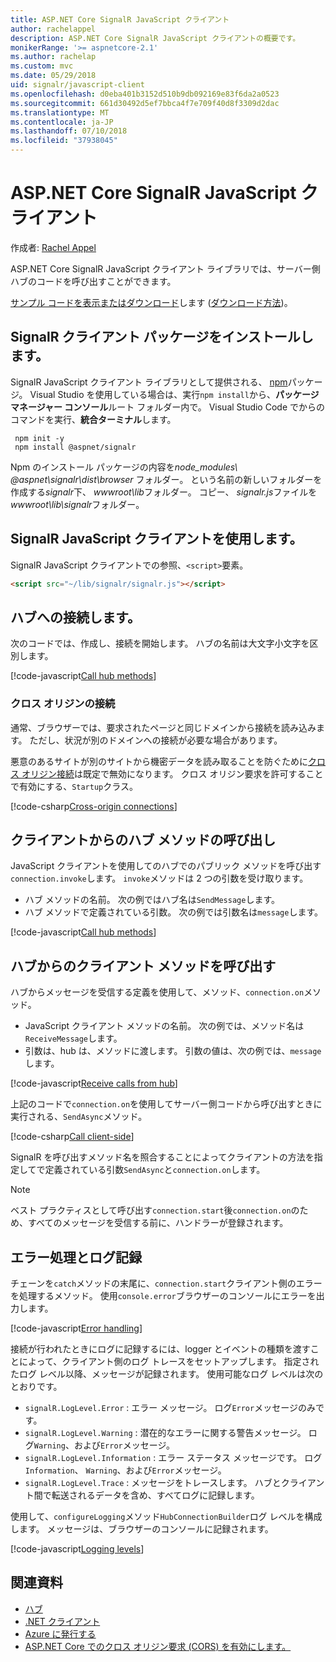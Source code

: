 ```yaml
---
title: ASP.NET Core SignalR JavaScript クライアント
author: rachelappel
description: ASP.NET Core SignalR JavaScript クライアントの概要です。
monikerRange: '>= aspnetcore-2.1'
ms.author: rachelap
ms.custom: mvc
ms.date: 05/29/2018
uid: signalr/javascript-client
ms.openlocfilehash: d0eba401b3152d510b9db092169e83f6da2a0523
ms.sourcegitcommit: 661d30492d5ef7bbca4f7e709f40d8f3309d2dac
ms.translationtype: MT
ms.contentlocale: ja-JP
ms.lasthandoff: 07/10/2018
ms.locfileid: "37938045"
---
```

# <a name="aspnet-core-signalr-javascript-client"></a>ASP.NET Core SignalR JavaScript クライアント

作成者: [Rachel Appel](http://twitter.com/rachelappel)

ASP.NET Core SignalR JavaScript クライアント ライブラリでは、サーバー側ハブのコードを呼び出すことができます。

[サンプル コードを表示またはダウンロード](https://github.com/aspnet/Docs/tree/live/aspnetcore/signalr/javascript-client/sample)します ([ダウンロード方法](xref:tutorials/index#how-to-download-a-sample))。

## <a name="install-the-signalr-client-package"></a>SignalR クライアント パッケージをインストールします。

SignalR JavaScript クライアント ライブラリとして提供される、 [npm](https://www.npmjs.com/)パッケージ。 Visual Studio を使用している場合は、実行`npm install`から、**パッケージ マネージャー コンソール**ルート フォルダー内で。 Visual Studio Code でからのコマンドを実行、**統合ターミナル**します。

  ```console
   npm init -y
   npm install @aspnet/signalr
  ```

Npm のインストール パッケージの内容を*node_modules\\ @aspnet\signalr\dist\browser* フォルダー。 という名前の新しいフォルダーを作成する*signalr*下、 *wwwroot\\lib*フォルダー。 コピー、 *signalr.js*ファイルを*wwwroot\lib\signalr*フォルダー。

## <a name="use-the-signalr-javascript-client"></a>SignalR JavaScript クライアントを使用します。

SignalR JavaScript クライアントでの参照、`<script>`要素。

```html
<script src="~/lib/signalr/signalr.js"></script>
```

## <a name="connect-to-a-hub"></a>ハブへの接続します。

次のコードでは、作成し、接続を開始します。 ハブの名前は大文字小文字を区別します。

[!code-javascript[Call hub methods](javascript-client/sample/wwwroot/js/chat.js?range=9-12,28)]

### <a name="cross-origin-connections"></a>クロス オリジンの接続

通常、ブラウザーでは、要求されたページと同じドメインから接続を読み込みます。 ただし、状況が別のドメインへの接続が必要な場合があります。

悪意のあるサイトが別のサイトから機密データを読み取ることを防ぐために[クロス オリジン接続](xref:security/cors)は既定で無効になります。 クロス オリジン要求を許可することで有効にする、`Startup`クラス。

[!code-csharp[Cross-origin connections](javascript-client/sample/Startup.cs?highlight=29-35,56)]

## <a name="call-hub-methods-from-client"></a>クライアントからのハブ メソッドの呼び出し

JavaScript クライアントを使用してのハブでのパブリック メソッドを呼び出す`connection.invoke`します。 `invoke`メソッドは 2 つの引数を受け取ります。

* ハブ メソッドの名前。 次の例ではハブ名は`SendMessage`します。
* ハブ メソッドで定義されている引数。 次の例では引数名は`message`します。

[!code-javascript[Call hub methods](javascript-client/sample/wwwroot/js/chat.js?range=24)]

## <a name="call-client-methods-from-hub"></a>ハブからのクライアント メソッドを呼び出す

ハブからメッセージを受信する定義を使用して、メソッド、`connection.on`メソッド。

* JavaScript クライアント メソッドの名前。 次の例では、メソッド名は`ReceiveMessage`します。
* 引数は、hub は、メソッドに渡します。 引数の値は、次の例では、`message`します。

[!code-javascript[Receive calls from hub](javascript-client/sample/wwwroot/js/chat.js?range=14-19)]

上記のコードで`connection.on`を使用してサーバー側コードから呼び出すときに実行される、`SendAsync`メソッド。

[!code-csharp[Call client-side](javascript-client/sample/hubs/chathub.cs?range=8-11)]

SignalR を呼び出すメソッド名を照合することによってクライアントの方法を指定してで定義されている引数`SendAsync`と`connection.on`します。

> [!NOTE]
> ベスト プラクティスとして呼び出す`connection.start`後`connection.on`のため、すべてのメッセージを受信する前に、ハンドラーが登録されます。

## <a name="error-handling-and-logging"></a>エラー処理とログ記録

チェーンを`catch`メソッドの末尾に、`connection.start`クライアント側のエラーを処理するメソッド。 使用`console.error`ブラウザーのコンソールにエラーを出力します。

[!code-javascript[Error handling](javascript-client/sample/wwwroot/js/chat.js?range=28)]

接続が行われたときにログに記録するには、logger とイベントの種類を渡すことによって、クライアント側のログ トレースをセットアップします。 指定されたログ レベル以降、メッセージが記録されます。 使用可能なログ レベルは次のとおりです。

* `signalR.LogLevel.Error` : エラー メッセージ。 ログ`Error`メッセージのみです。
* `signalR.LogLevel.Warning` : 潜在的なエラーに関する警告メッセージ。 ログ`Warning`、および`Error`メッセージ。
* `signalR.LogLevel.Information` : エラー ステータス メッセージです。 ログ`Information`、 `Warning`、および`Error`メッセージ。
* `signalR.LogLevel.Trace` : メッセージをトレースします。 ハブとクライアント間で転送されるデータを含め、すべてログに記録します。

使用して、`configureLogging`メソッド`HubConnectionBuilder`ログ レベルを構成します。 メッセージは、ブラウザーのコンソールに記録されます。

[!code-javascript[Logging levels](javascript-client/sample/wwwroot/js/chat.js?range=9-12)]

## <a name="related-resources"></a>関連資料

* [ハブ](xref:signalr/hubs)
* [.NET クライアント](xref:signalr/dotnet-client)
* [Azure に発行する](xref:signalr/publish-to-azure-web-app)
* [ASP.NET Core でのクロス オリジン要求 (CORS) を有効にします。](xref:security/cors)
